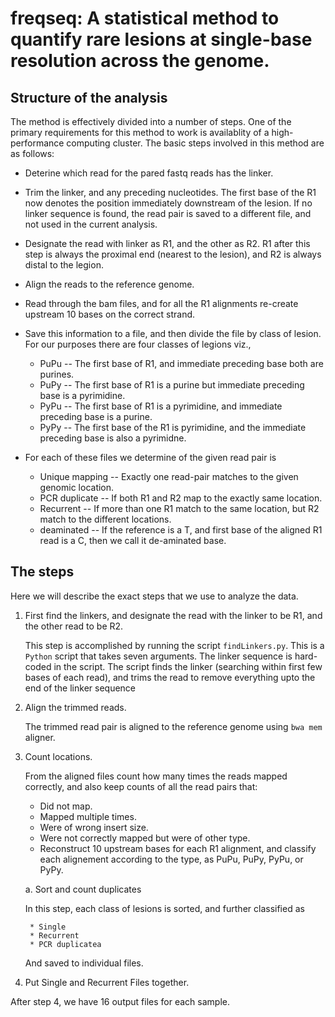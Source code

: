 # freqseq: A statistical method to quantify rare lesions at single-base resolution across the genome.

## Structure of the analysis

The method is effectively divided into a number of steps. One of the primary
requirements for this method to work is availablity of a high-performance
computing cluster. The basic steps involved in this method are as follows:

 * Deterine which read for the pared fastq reads has the linker.
 * Trim the linker, and any preceding nucleotides. The first base of the R1 now
   denotes the position immediately downstream of the lesion. If no linker
   sequence is found, the read pair is saved to a different file, and not used
   in the current analysis.
 * Designate the read with linker as R1, and the other as R2. R1 after this step
   is always the proximal end (nearest to the lesion), and R2 is always distal
   to the legion.
 * Align the reads to the reference genome.
 * Read through the bam files, and for all the R1 alignments re-create upstream
   10 bases on the correct strand.
 * Save this information to a file, and then divide the file by class of lesion.
   For our purposes there are four classes of legions viz.,
   * PuPu -- The first base of R1, and immediate preceding base both are
     purines.
   * PuPy -- The first base of R1 is a purine but immediate preceding base is a
     pyrimidine.
   * PyPu -- The first base of R1 is a pyrimidine, and immediate preceding base
     is a purine.
   * PyPy -- The first base of the R1 is pyrimidine, and the immediate preceding
     base is also a pyrimidne.
 
 * For each of these files we determine of the given read pair is
   * Unique mapping -- Exactly one read-pair matches to the given genomic
     location.
   * PCR duplicate -- If both R1 and R2 map to the exactly same location.
   * Recurrent -- If more than one R1 match to the same location, but R2 match
     to the different locations.
   * deaminated -- If the reference is a T, and first base of the aligned R1
     read is a C, then we call it de-aminated base.

## The steps

Here we will describe the exact steps that we use to analyze the data.

 1. First find the linkers, and designate the read with the linker to be R1, and
    the other read to be R2.
 
    This step is accomplished by running the script `findLinkers.py`. This is a
    `Python` script that takes seven arguments. The linker sequence is
    hard-coded in the script. The script finds the linker (searching within
    first few bases of each read), and trims the read to remove everything upto
    the end of the linker sequence
    
 2. Align the trimmed reads.
 
    The trimmed read pair is aligned to the reference genome using `bwa mem`
    aligner.
    
 3. Count locations.
 
    From the aligned files count how many times the reads mapped correctly, and
    also keep counts of all the read pairs that:
    * Did not map.
    * Mapped multiple times.
    * Were of wrong insert size.
    * Were not correctly mapped but were of other type.
    * Reconstruct 10 upstream bases for each R1 alignment, and classify each
      alignement according to the type, as PuPu, PuPy, PyPu, or PyPy.
    
    a. Sort and count duplicates
 
       In this step, each class of lesions is sorted, and further classified as
       
         * Single 
         * Recurrent
         * PCR duplicatea
       
       And saved to individual files.
 
 4. Put Single and Recurrent Files together.
 
After step 4, we have 16 output files for each sample.

 
